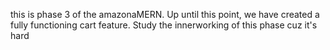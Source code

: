 this is phase 3 of the amazonaMERN. Up until this point, we have created a fully functioning cart feature. Study the innerworking of this phase cuz it's hard
